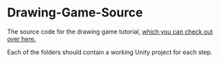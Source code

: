# Drawing-Game-Source
The source code for the drawing game tutorial, [which you can check out over here.](http://hannahro.se/blog/tutorial/2019/02/10/paint-game-part-1.html)

Each of the folders should contain a working Unity project for each step.
